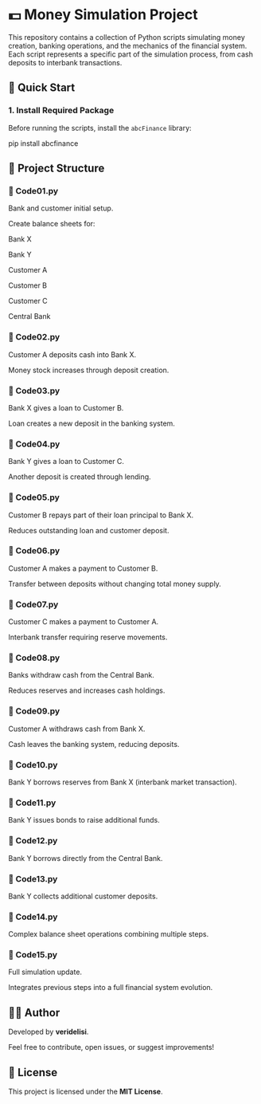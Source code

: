 # 💵 Money Simulation Project

This repository contains a collection of Python scripts simulating money creation, banking operations, and the mechanics of the financial system. Each script represents a specific part of the simulation process, from cash deposits to interbank transactions.

## 🚀 Quick Start

### 1. Install Required Package

Before running the scripts, install the `abcFinance` library:

pip install abcfinance

## 📂 Project Structure
### 📄 Code01.py
Bank and customer initial setup.

Create balance sheets for:

Bank X

Bank Y

Customer A

Customer B

Customer C

Central Bank

###  📄 Code02.py
Customer A deposits cash into Bank X.

Money stock increases through deposit creation.

###  📄 Code03.py
Bank X gives a loan to Customer B.

Loan creates a new deposit in the banking system.

###  📄 Code04.py
Bank Y gives a loan to Customer C.

Another deposit is created through lending.

### 📄 Code05.py
Customer B repays part of their loan principal to Bank X.

Reduces outstanding loan and customer deposit.

### 📄 Code06.py
Customer A makes a payment to Customer B.

Transfer between deposits without changing total money supply.

### 📄 Code07.py
Customer C makes a payment to Customer A.

Interbank transfer requiring reserve movements.

### 📄 Code08.py
Banks withdraw cash from the Central Bank.

Reduces reserves and increases cash holdings.

### 📄 Code09.py
Customer A withdraws cash from Bank X.

Cash leaves the banking system, reducing deposits.

### 📄 Code10.py
Bank Y borrows reserves from Bank X (interbank market transaction).

### 📄 Code11.py
Bank Y issues bonds to raise additional funds.

### 📄 Code12.py
Bank Y borrows directly from the Central Bank.

### 📄 Code13.py
Bank Y collects additional customer deposits.

### 📄 Code14.py
Complex balance sheet operations combining multiple steps.

### 📄 Code15.py
Full simulation update.

Integrates previous steps into a full financial system evolution.


## 👨‍💻 Author

Developed by **veridelisi**.

Feel free to contribute, open issues, or suggest improvements!

## 📜 License

This project is licensed under the **MIT License**.
